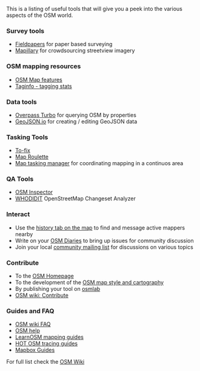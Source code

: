 This is a listing of useful tools that will give you a peek into the various aspects of the OSM world.

### Survey tools
- [Fieldpapers](http://fieldpapers.org) for paper based surveying
- [Mapillary](http://mapillary.com/) for crowdsourcing streetview imagery

### OSM mapping resources
- [OSM Map features](http://wiki.openstreetmap.org/wiki/Map_Features)
- [Taginfo - tagging stats](http://taginfo.openstreetmap.org/)

### Data tools
- [Overpass Turbo](http://overpass-turbo.eu/) for querying OSM by properties
- [GeoJSON.io](http://geojson.io/) for creating / editing GeoJSON data

### Tasking Tools
- [To-fix](http://osmlab.github.io/to-fix/)
- [Map Roulette](http://maproulette.org/)
- [Map tasking manager](http://tasks.openstreetmap.us/) for coordinating mapping in a continuos area

### QA Tools
- [OSM Inspector](http://wiki.openstreetmap.org/wiki/OSM_Inspector) 
- [WHODIDIT](http://zverik.osm.rambler.ru/whodidit/) OpenStreetMap Changeset Analyzer

### Interact
- Use the [history tab on the map](http://www.openstreetmap.org/history#map=14/51.5150/-0.0972) to find and message active mappers nearby
- Write on your [OSM Diaries](http://www.openstreetmap.org/diary) to bring up issues for community discussion
- Join your local [community mailing list]() for discussions on various topics

### Contribute
- To the [OSM Homepage](https://github.com/openstreetmap/openstreetmap-website)
- To the development of the [OSM map style and cartography](https://github.com/gravitystorm/openstreetmap-carto/issues)
- By publishing your tool on [osmlab](https://github.com/osmlab)
- [OSM wiki: Contribute](http://wiki.openstreetmap.org/wiki/How_to_contribute)

### Guides and FAQ
- [OSM wiki FAQ](http://wiki.openstreetmap.org/wiki/FAQ)
- [OSM help](https://help.openstreetmap.org)
- [LearnOSM mapping guides](http://learnosm.org)
- [HOT OSM tracing guides](http://hotosm.github.io/tracing-guides/)
- [Mapbox Guides](https://www.mapbox.com/guides/)


For full list check the [OSM Wiki](http://wiki.openstreetmap.org/wiki/Quality_assurance)